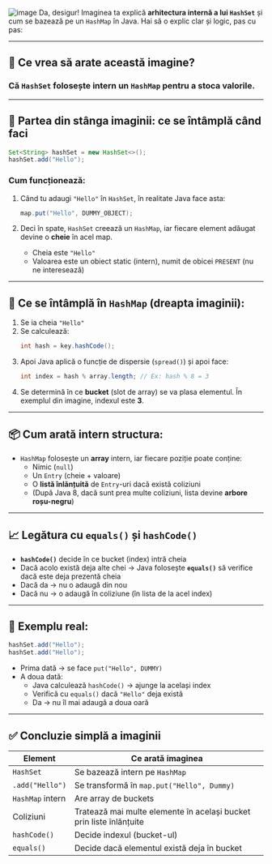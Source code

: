 ![image](https://github.com/user-attachments/assets/758f3087-87cb-4269-a38f-a60e98392626)
Da, desigur! Imaginea ta explică **arhitectura internă a lui `HashSet`** și cum se bazează pe un `HashMap` în Java. Hai să o explic clar și logic, pas cu pas:

---

## 🧠 Ce vrea să arate această imagine?

### Că **`HashSet` folosește intern un `HashMap`** pentru a stoca valorile.

---

## 🔎 Partea din stânga imaginii: ce se întâmplă când faci

```java
Set<String> hashSet = new HashSet<>();
hashSet.add("Hello");
```

### Cum funcționează:
1. Când tu adaugi `"Hello"` în `HashSet`, în realitate Java face asta:
   ```java
   map.put("Hello", DUMMY_OBJECT);
   ```

2. Deci în spate, `HashSet` creează un `HashMap`, iar fiecare element adăugat devine o **cheie** în acel map.
   - Cheia este `"Hello"`
   - Valoarea este un obiect static (intern), numit de obicei `PRESENT` (nu ne interesează)

---

## 🧮 Ce se întâmplă în `HashMap` (dreapta imaginii):

1. Se ia cheia `"Hello"`  
2. Se calculează:
   ```java
   int hash = key.hashCode();
   ```
3. Apoi Java aplică o funcție de dispersie (`spread()`) și apoi face:
   ```java
   int index = hash % array.length; // Ex: hash % 8 = 3
   ```
4. Se determină în ce **bucket** (slot de array) se va plasa elementul. În exemplul din imagine, indexul este **3**.

---

## 📦 Cum arată intern structura:

- `HashMap` folosește un **array** intern, iar fiecare poziție poate conține:
  - Nimic (`null`)
  - Un `Entry` (cheie + valoare)
  - O **listă înlănțuită** de `Entry`-uri dacă există coliziuni
  - (După Java 8, dacă sunt prea multe coliziuni, lista devine **arbore roșu-negru**)

---

## 📈 Legătura cu `equals()` și `hashCode()`

- **`hashCode()`** decide în ce bucket (index) intră cheia
- Dacă acolo există deja alte chei → Java folosește **`equals()`** să verifice dacă este deja prezentă cheia
- Dacă da → nu o adaugă din nou
- Dacă nu → o adaugă în coliziune (în lista de la acel index)

---

## 🔁 Exemplu real:

```java
hashSet.add("Hello");
hashSet.add("Hello");
```

- Prima dată → se face `put("Hello", DUMMY)`
- A doua dată:
  - Java calculează `hashCode()` → ajunge la același index
  - Verifică cu `equals()` dacă `"Hello"` deja există
  - Da → nu îl mai adaugă a doua oară

---

## ✅ Concluzie simplă a imaginii

| Element | Ce arată imaginea |
|--------|-------------------|
| `HashSet` | Se bazează intern pe `HashMap` |
| `.add("Hello")` | Se transformă în `map.put("Hello", Dummy)` |
| `HashMap` intern | Are array de buckets |
| Coliziuni | Tratează mai multe elemente în același bucket prin liste înlănțuite |
| `hashCode()` | Decide indexul (bucket-ul) |
| `equals()` | Decide dacă elementul există deja în bucket |

